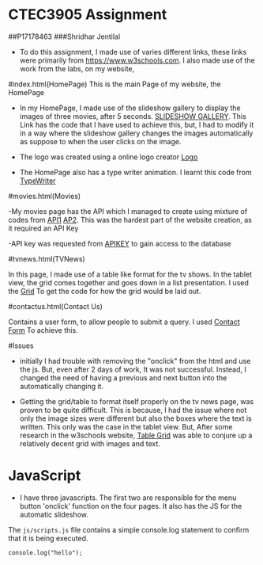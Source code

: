 # CTEC3905 Assignment
##P17178463
###Shridhar Jentilal

- To do this assignment, I made use of varies different links, these links were primarily from  https://www.w3schools.com. I also made use of the work from the labs, on my website,

#index.html(HomePage)
 This is the main Page of my website, the HomePage

- In my HomePage, I made use of the slideshow gallery to display the images of three movies, after 5 seconds.  [SLIDESHOW GALLERY](https://https://www.w3schools.com/howto/howto_js_slideshow.asp). This Link has the code that I have used to achieve this, but, I had to modify it in a way where the slideshow gallery changes the images automatically as suppose to when the user clicks on the image.

 - The logo was created using a online logo creator [Logo](https://www.tailorbrands.com/)

 - The HomePage also has a type writer animation. I learnt this code from [TypeWriter](https://css-tricks.com/books/fundamental-css-tactics/animate-text-like-typewriter/)

#movies.html(Movies)

-My movies page has the API which I managed to create using mixture of codes from [API1](https://codepen.io/rogergcc/pen/ZvVgOG) [AP2](https://codepen.io/ach-men/pen/zjEWxq). This was the hardest part of the website creation, as it required an API Key

-API key was requested from [APIKEY](https://www.omdbapi.com/) to gain access to the database

#tvnews.html(TVNews)

In this page, I made use of a table like format for the tv shows. In the tablet view, the grid comes together and goes down in a list presentation. I used the [Grid](https://www.w3schools.com/howto/howto_js_list_grid_view.asp) To get the code for how the grid would be laid out.


#contactus.html(Contact Us)

Contains a user form, to allow people to submit a query. I used [Contact Form](https://www.w3schools.com/howto/howto_css_contact_form.asp) To achieve this.

#Issues
- initially I had trouble with removing the "onclick" from the html and use the js. But, even after 2 days of work, It was not successful. Instead, I changed the need of having a previous and next button into the automatically changing it.

- Getting the grid/table to format itself properly on the tv news page, was proven to be quite difficult. This is because, I had the issue where not only the image sizes were different but also the boxes where the text is written. This only was the case in the tablet view. But, After some research in the w3schools website, [Table Grid](https://www.w3schools.com/css/css_grid.asp) was able to conjure up a relatively decent grid with images and text.


# JavaScript

- I have three javascripts. The first two are responsible for the menu button 'onclick' function on the four pages. It also has the JS for the automatic slideshow.



The `js/scripts.js` file contains a simple console.log statement to confirm that it is being executed.

```
console.log("hello");
```
